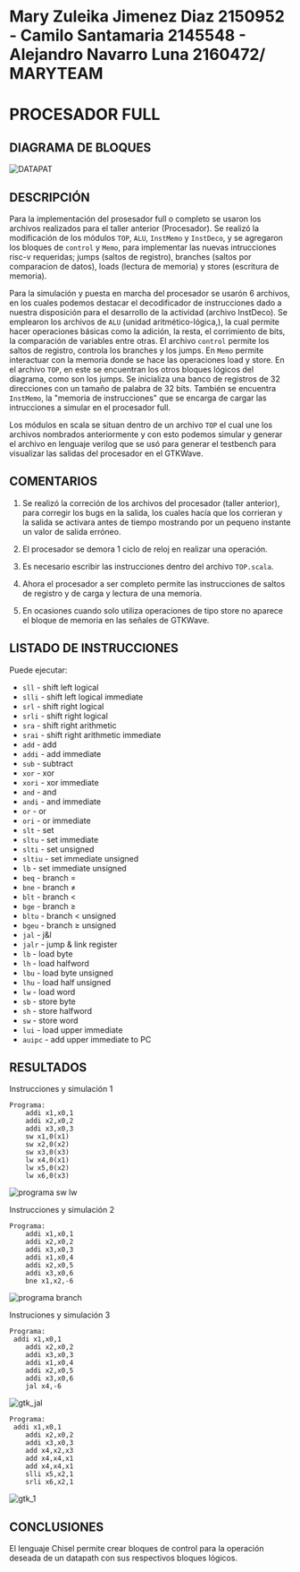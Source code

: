  Mary Zuleika Jimenez Diaz 2150952 - Camilo Santamaria 2145548 - Alejandro Navarro Luna 2160472/ MARYTEAM 
================
PROCESADOR FULL
================

DIAGRAMA DE BLOQUES
-------------------


![DATAPAT](https://github.com/Computer-Architecture-I-UIS/full-processor-maryteam/blob/master/DATAPAT.png)




DESCRIPCIÓN
----------------
Para la implementación del prosesador full o completo se usaron los archivos realizados para el taller anterior (Procesador). Se realizó la modificación de los módulos ```TOP```, ```ALU```, ```InstMemo``` y ```InstDeco```, y se agregaron los bloques de ```control``` y ```Memo```, para implementar las nuevas intrucciones risc-v requeridas; jumps (saltos de registro), branches (saltos por comparacion de datos), loads (lectura de memoria) y stores (escritura de memoria).

Para la simulación y puesta en marcha del procesador se usarón 6 archivos, en los cuales podemos destacar el decodificador de instrucciones dado a nuestra disposición para el desarrollo de la actividad (archivo InstDeco). Se emplearon los archivos de ```ALU``` (unidad aritmético-lógica,), la cual permite hacer operaciones básicas como la adición, la resta, el corrimiento de bits, la comparación de variables entre otras. El archivo ```control``` permite los saltos de registro, controla los branches y los jumps. En ```Memo``` permite interactuar con la memoria donde se hace las operaciones load y store. En el archivo ```TOP```, en este se encuentran los otros bloques lógicos del diagrama, como son los jumps. Se inicializa una banco de registros de 32 direcciones con un tamaño de palabra de 32 bits. También se encuentra ```InstMemo```, la "memoria de instrucciones" que se encarga de cargar las intrucciones a simular en el procesador full. 

Los módulos en scala se situan dentro de un archivo ```TOP``` el cual une los archivos nombrados anteriormente y con esto podemos simular y generar el  archivo en lenguaje verilog que se usó para generar el testbench para visualizar las salidas del procesador en el GTKWave.

COMENTARIOS
----------------------
1. Se realizó la correción de los archivos del procesador (taller anterior), para corregir los bugs en la salida, los cuales hacía que los corrieran y la salida se activara antes de tiempo mostrando por un pequeno instante un valor de salida erróneo.

2. El procesador se demora 1 ciclo de reloj en realizar una operación.

3. Es necesario escribir las instrucciones dentro del archivo ```TOP.scala```.

4. Ahora el procesador a ser completo permite las instrucciones de saltos de registro y de carga y lectura de una memoria.

5. En ocasiones cuando solo utiliza operaciones de tipo store no aparece el bloque de memoria en las señales de GTKWave.


LISTADO DE INSTRUCCIONES 
------------------------
Puede ejecutar:
- ```sll``` - shift left logical
- ```slli``` - shift left logical immediate
- ```srl``` - shift right logical
- ```srli``` - shift right logical
- ```sra``` - shift right arithmetic
- ```srai``` - shift right arithmetic immediate
- ```add``` - add
- ```addi``` - add immediate
- ```sub``` - subtract
- ```xor``` - xor
- ```xori``` - xor immediate
- ```and``` - and
- ```andi``` - and immediate
- ```or``` - or
- ```ori``` - or immediate
- ```slt``` - set
- ```sltu``` - set immediate
- ```slti``` - set unsigned
- ```sltiu``` - set immediate unsigned
- ```lb``` - set immediate unsigned
- ```beq``` - branch =
- ```bne``` - branch ≠
- ```blt``` - branch <
- ```bge``` - branch ≥
- ```bltu``` - branch < unsigned
- ```bgeu```  - branch ≥ unsigned
- ```jal``` - j&l
- ```jalr``` - jump & link register
- ```lb``` - load byte
- ```lh``` - load halfword
- ```lbu``` - load byte unsigned
- ```lhu``` - load half unsigned
- ```lw``` - load word
- ```sb``` - store byte
- ```sh``` - store halfword
- ```sw``` - store word
- ```lui``` - load upper immediate
- ```auipc``` - add upper immediate to PC


RESULTADOS
----------
Instrucciones y simulación 1
```
Programa:
	addi x1,x0,1
	addi x2,x0,2
	addi x3,x0,3
	sw x1,0(x1)
	sw x2,0(x2)
	sw x3,0(x3)
	lw x4,0(x1)
	lw x5,0(x2)
	lw x6,0(x3)
```

![programa sw lw](https://github.com/Computer-Architecture-I-UIS/full-processor-maryteam/blob/master/gtk_lw_sw.png)




Instrucciones y simulación 2

```
Programa:
	addi x1,x0,1
	addi x2,x0,2
	addi x3,x0,3
	addi x1,x0,4
	addi x2,x0,5
	addi x3,x0,6
	bne x1,x2,-6
```

![programa branch](https://github.com/Computer-Architecture-I-UIS/full-processor-maryteam/blob/master/gtk_branch.png)

Instruciones y simulación 3



```
Programa:
 addi x1,x0,1
	addi x2,x0,2
	addi x3,x0,3
	addi x1,x0,4
	addi x2,x0,5
	addi x3,x0,6
	jal x4,-6
```

![gtk_jal](https://github.com/Computer-Architecture-I-UIS/full-processor-maryteam/blob/master/gtk_jal.png)


```
Programa:
 addi x1,x0,1
	addi x2,x0,2
	addi x3,x0,3
	add x4,x2,x3
	add x4,x4,x1
	add x4,x4,x1
	slli x5,x2,1
	srli x6,x2,1
```

![gtk_1](https://github.com/Computer-Architecture-I-UIS/full-processor-maryteam/blob/master/gtk1.png)


CONCLUSIONES
------------

El lenguaje Chisel permite crear bloques de control para la operación deseada de un datapath con sus respectivos bloques lógicos. 
